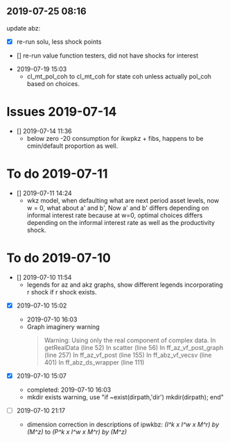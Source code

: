 ## 2019-07-25 08:16

update abz:
* [x] re-run solu, less shock points
* [] re-run value function testers, did not have shocks for interest

- 2019-07-19 15:03
  + cl_mt_pol_coh to cl_mt_coh for state coh unless actually pol_coh based on choices.

# Issues 2019-07-14

- [] 2019-07-14 11:36
  + below zero -20 consumption for ikwpkz + fibs, happens to be cmin/default proportion as well.

# To do 2019-07-11

- [] 2019-07-11 14:24
  + wkz model, when defaulting what are next period asset levels, now w = 0, what about a' and b', Now a' and b' differs depending on informal interest rate because at w=0, optimal choices differs depending on the informal interest rate as well as the productivity shock.

# To do 2019-07-10

- [] 2019-07-10 11:54
  + legends for az and akz graphs, show different legends incorporating r shock if r shock exists.

- [x] 2019-07-10 15:02
  + 2019-07-10 16:03
  + Graph imaginery warning
    > Warning: Using only the real component of complex data.
    > In getRealData (line 52)
    > In scatter (line 56)
    > In ff_az_vf_post_graph (line 257)
    > In ff_az_vf_post (line 155)
    > In ff_abz_vf_vecsv (line 401)
    > In ff_abz_ds_wrapper (line 111)

- [x] 2019-07-10 15:07
  + completed: 2019-07-10 16:03
  + mkdir exists warning, use "if ~exist(dirpath,'dir') mkdir(dirpath); end"

- [ ] 2019-07-10 21:17
  + dimension correction in descriptions of ipwkbz: *(I^k x I^w x M^r) by (M^z)* to *(P^k x I^w x M^r) by (M^z)*
